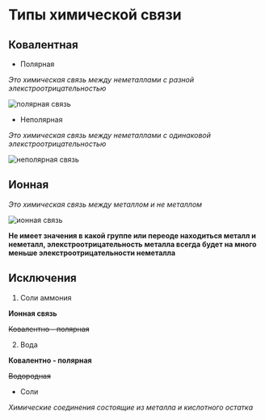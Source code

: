 # Типы химической связи

## Ковалентная 

* Полярная 

*Это химическая связь между неметаллами с разной элекстроотрицательностью* 

![полярная связь](/geekbrans/svoistva-svyazi.jpg)

* Неполярная 

*Это химическая связь между неметаллами с одинаковой элекстроотрицательностью*

![неполярная связь](/geekbrans/%D0%BD%D0%B5%D0%BF%D0%BE%D0%BB%D1%8F%D1%80%D0%BD%D0%B0%D1%8F.jpg)

## Ионная 

*Это химическая связь между металлом и не металлом*

![ионная связь](/geekbrans/%D0%B8%D0%BE%D0%BD%D0%BD%D0%B0%D1%8F.png)

**Не имеет значения в какой группе или переоде находиться металл и неметалл, элекстроотрицательность металла всегда будет на много меньше элекстроотрицательности неметалла**

## Исключения

1. Соли аммония 

**Ионная связь**

~~Ковалентно - полярная~~

2. Вода

**Ковалентно - полярная**

~~Водородная~~


* Соли 

*Химические соединения состоящие из металла и кислотного остатка*

